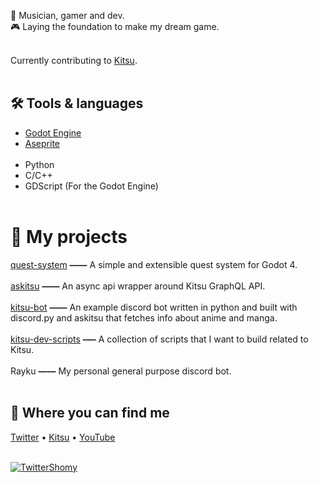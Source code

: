 🔮 Musician, gamer and dev.<br>
🎮 Laying the foundation to make my dream game. <br><br>

Currently contributing to [Kitsu](https://github.com/hummingbird-me).
<br><br>

## 🛠️ Tools & languages

* [Godot Engine](https://godotengine.org/) 
* [Aseprite](https://www.aseprite.org/)<br><br>
* Python
* C/C++
* GDScript (For the Godot Engine)<br><br>

# 📜 My projects

[quest-system](https://github.com/ShomyKohai/quest-system) **——** A simple and extensible quest system for Godot 4.<br><br>
[askitsu](https://github.com/ShomyKohai/askitsu) **——** An async api wrapper around Kitsu GraphQL API.<br><br>
[kitsu-bot](https://github.com/ShomyKohai/kitsu-bot) **——** An example discord bot written in python and built with discord.py and askitsu that fetches info about anime and manga.<br><br>
[kitsu-dev-scripts](https://github.com/ShomyKohai/kitsu-dev-scripts) **–—** A collection of scripts that I want to build related to Kitsu.<br><br>
Rayku **——** My personal general purpose discord bot.<br><br>

## 🔎 Where you can find me

[Twitter](https://twitter.com/shomykohai) • [Kitsu](https://kitsu.io/users/shomy) • [YouTube](https://youtube.com/@shomykohai)
<br><br>

[![TwitterShomy](https://img.shields.io/badge/-shomykohai-1DA1F2?style=flat&logo=twitter&logoColor=white&labelColor=1DA1F2)](https://twitter.com/shomykohai)
